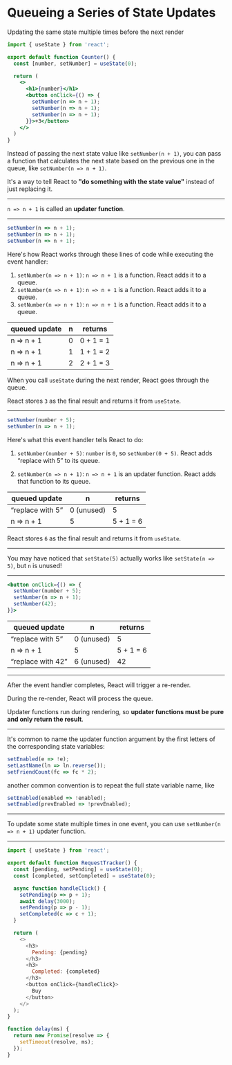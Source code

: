 # Queueing a Series of State Updates

Updating the same state multiple times before the next render

```jsx
import { useState } from 'react';

export default function Counter() {
  const [number, setNumber] = useState(0);

  return (
    <>
      <h1>{number}</h1>
      <button onClick={() => {
        setNumber(n => n + 1);
        setNumber(n => n + 1);
        setNumber(n => n + 1);
      }}>+3</button>
    </>
  )
}
```

Instead of passing the next state value like `setNumber(n + 1)`, you can pass a function that calculates the next state based on the previous one in the queue, like `setNumber(n => n + 1)`.

It's a way to tell React to **"do something with the state value"** instead of just replacing it.

---

`n => n + 1` is called an **updater function**.

---

```jsx
setNumber(n => n + 1);
setNumber(n => n + 1);
setNumber(n => n + 1);
```

Here's how React works through these lines of code while executing the event handler:

1. `setNumber(n => n + 1)`: `n => n + 1` is a function. React adds it to a queue.
2. `setNumber(n => n + 1)`: `n => n + 1` is a function. React adds it to a queue.
3. `setNumber(n => n + 1)`: `n => n + 1` is a function. React adds it to a queue.

| queued update |	n	| returns |
| --- | --- | --- |
| n => n + 1 |	0 |	0 + 1 = 1 |
| n => n + 1 |	1 |	1 + 1 = 2 |
| n => n + 1 |	2 |	2 + 1 = 3 |

When you call `useState` during the next render, React goes through the queue.

React stores `3` as the final result and returns it from `useState`.

---

```jsx
setNumber(number + 5);
setNumber(n => n + 1);
```

Here's what this event handler tells React to do:

1. `setNumber(number + 5)`: `number` is `0`, so `setNumber(0 + 5)`. React adds “replace with 5” to its queue.

2. `setNumber(n => n + 1)`: `n => n + 1` is an updater function. React adds that function to its queue.

| queued update	| n	| returns |
| --- | --- | --- |
| “replace with 5” |	0 (unused) |	5 |
| n => n + 1 |	5 |	5 + 1 = 6 |

React stores `6` as the final result and returns it from `useState`.

---

You may have noticed that `setState(5)` actually works like `setState(n => 5)`, but `n` is unused!

---

```jsx
<button onClick={() => {
  setNumber(number + 5);
  setNumber(n => n + 1);
  setNumber(42);
}}>
```

| queued update |	n	| returns |
| --- | --- | --- |
| “replace with 5” |	0 (unused) |	5 |
| n => n + 1 |	5 |	5 + 1 = 6 |
| “replace with 42” |	6 (unused) |	42 |

---

After the event handler completes, React will trigger a re-render.

During the re-render, React will process the queue.

Updater functions run during rendering, so **updater functions must be pure and only return the result**.

---

It's common to name the updater function argument by the first letters of the corresponding state variables: 

```js
setEnabled(e => !e);
setLastName(ln => ln.reverse());
setFriendCount(fc => fc * 2);
```

another common convention is to repeat the full state variable name, like 

```js
setEnabled(enabled => !enabled);
setEnabled(prevEnabled => !prevEnabled);
```

---

To update some state multiple times in one event, you can use `setNumber(n => n + 1)` updater function.

---

```js
import { useState } from 'react';

export default function RequestTracker() {
  const [pending, setPending] = useState(0);
  const [completed, setCompleted] = useState(0);

  async function handleClick() {
    setPending(p => p + 1);
    await delay(3000);
    setPending(p => p - 1);
    setCompleted(c => c + 1);
  }

  return (
    <>
      <h3>
        Pending: {pending}
      </h3>
      <h3>
        Completed: {completed}
      </h3>
      <button onClick={handleClick}>
        Buy     
      </button>
    </>
  );
}

function delay(ms) {
  return new Promise(resolve => {
    setTimeout(resolve, ms);
  });
}
```
